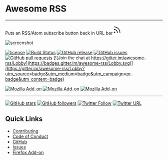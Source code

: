 # Awesome RSS

- - -
Puts an RSS/Atom subscribe button back in URL bar ![icon](./icons/rss-dark.svg)

![screenshot](./screenshot.png)

[![license](https://img.shields.io/github/license/shgysk8zer0/awesome-rss.svg)](./LICENSE)
[![Build Status](https://travis-ci.org/shgysk8zer0/awesome-rss.svg)](https://travis-ci.org/shgysk8zer0/awesome-rss)
[![GitHub release](https://img.shields.io/github/release/shgysk8zer0/awesome-rss.svg)](https://github.com/shgysk8zer0/awesome-rss/releases)
[![GitHub issues](https://img.shields.io/github/issues/shgysk8zer0/awesome-rss.svg)](https://github.com/shgysk8zer0/awesome-rss/issues)
[![GitHub pull requests](https://img.shields.io/github/issues-pr/shgysk8zer0/awesome-rss.svg)](https://github.com/shgysk8zer0/awesome-rss/pulls)
[![Join the chat at https://gitter.im/awesome-rss/Lobby](https://badges.gitter.im/awesome-rss/Lobby.svg)](https://gitter.im/awesome-rss/Lobby?utm_source=badge&utm_medium=badge&utm_campaign=pr-badge&utm_content=badge)

[![Mozilla Add-on](https://img.shields.io/amo/v/awesome-rss.svg)](https://addons.mozilla.org/en-US/firefox/addon/awesome-rss/)
[![Mozilla Add-on](https://img.shields.io/amo/users/awesome-rss.svg)](https://addons.mozilla.org/en-US/firefox/addon/awesome-rss/)
[![Mozilla Add-on](https://img.shields.io/amo/stars/awesome-rss.svg)](https://addons.mozilla.org/en-US/firefox/addon/awesome-rss/)

<!--
[![Chrome Web Store](https://img.shields.io/chrome-web-store/v/nimelepbpejjlbmoobocpfnjhihnpked.svg)]()
[![Chrome Web Store](https://img.shields.io/chrome-web-store/rating-count/nimelepbpejjlbmoobocpfnjhihnpked.svg)]()
[![Chrome Web Store](https://img.shields.io/chrome-web-store/stars/nimelepbpejjlbmoobocpfnjhihnpked.svg)]()
-->
- - -

[![GitHub stars](https://img.shields.io/github/stars/shgysk8zer0/awesome-rss.svg?style=social&label=Star)](https://github.com/shgysk8zer0/awesome-rss#fork-destination-box)
[![GitHub followers](https://img.shields.io/github/followers/shgysk8zer0.svg?style=social&label=Follow)](https://github.com/shgysk8zer0)
[![Twitter Follow](https://img.shields.io/twitter/follow/shgysk8zer0.svg?style=social&label=Follow)](https://twitter.com/shgysk8zer0)
[![Twitter URL](https://img.shields.io/twitter/url/http/shields.io.svg?style=social)](https://twitter.com/intent/tweet?text=shgysk8zer0%2Fawesome-rss%3A%20Puts%20an%20RSS%2FAtom%20subscribe%20button%20back%20in%20URL%20bar&url=https%3A%2F%2Fgithub.com%2Fshgysk8zer0%2Fawesome-rss&original_referer=)


## Quick Links
- [Contributing](./docs/CONTRIBUTING.md)
- [Code of Conduct](./docs/CODE_OF_CONDUCT.md)
- [GitHub](https://github.com/shgysk8zer0/awesome-rss)
- [Issues](https://github.com/shgysk8zer0/awesome-rss/issues)
- [Firefox Add-on](https://addons.mozilla.org/en-US/firefox/addon/awesome-rss/)
